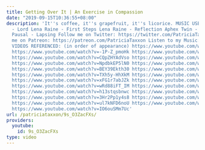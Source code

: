 ```yaml
---
title: Getting Over It | An Exercise in Compassion
date: "2019-09-15T10:36:55+08:00"
description: 'It''s coffee, it''s grapefruit, it''s licorice. MUSIC USED: Young Fathers
  - Lord Lena Raine - First Steps Lena Raine - Reflection Aphex Twin - Stone in Focus
  Pausal - Lapsing Follow me on Twitter: https://twitter.com/PatriciaTaxxon Support
  me on Patreon: https://patreon.com/PatriciaTaxxon Listen to my Music: https://patriciataxxon.bandcamp.com
  VIDEOS REFERENCED: (in order of appearance) https://www.youtube.com/watch?v=R3q8dN5w7K4
  https://www.youtube.com/watch?v=-1P-Z_pmoHk https://www.youtube.com/watch?v=NnCtRm1Kug4
  https://www.youtube.com/watch?v=CQpZHYAdVso https://www.youtube.com/watch?v=D0JtB9jupgQ
  https://www.youtube.com/watch?v=NpdbkEP5lN0 https://www.youtube.com/watch?v=l_FJQK31Eqs
  https://www.youtube.com/watch?v=BEY39Ekth30 https://www.youtube.com/watch?v=eXSJ7pKuxcY
  https://www.youtube.com/watch?v=TXh5y-HhXkM https://www.youtube.com/watch?v=xAUun0qKlo4
  https://www.youtube.com/watch?v=xFG1r7abJZk https://www.youtube.com/watch?v=f4TY1ewQVK0
  https://www.youtube.com/watch?v=wRd88iFT_IM https://www.youtube.com/watch?v=Ng4UjDjmQPU
  https://www.youtube.com/watch?v=h13stqsbnwc https://www.youtube.com/watch?v=NM_XfWhNDnc
  https://www.youtube.com/watch?v=3Hr2Pp1y4s8 https://www.youtube.com/watch?v=2XhI8BB-1Gk
  https://www.youtube.com/watch?v=ul7kNFD6noU https://www.youtube.com/watch?v=6Kind3nR2o8
  https://www.youtube.com/watch?v=IO6ouSMm7Uc'
url: /patriciataxxon/9s_O3ZacFXs/
providers:
  youtube:
    id: 9s_O3ZacFXs
type: video
---
```


